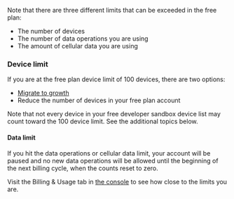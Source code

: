 Note that there are three different limits that can be exceeded in the free plan:

- The number of devices
- The number of data operations you are using
- The amount of cellular data you are using

### Device limit

If you are at the free plan device limit of 100 devices, there are two options:

- [Migrate to growth](/getting-started/billing/migrating-to-growth/)
- Reduce the number of devices in your free plan account

Note that not every device in your free developer sandbox device list may count toward the 100 device limit. See the additional topics below.

#### Data limit

If you hit the data operations or cellular data limit, your account will be paused and no new data operations will be allowed until the beginning of the next billing cycle, when the counts reset to zero. 

Visit the Billing & Usage tab in [the console](https://console.particle.io) to see how close to the limits you are.
